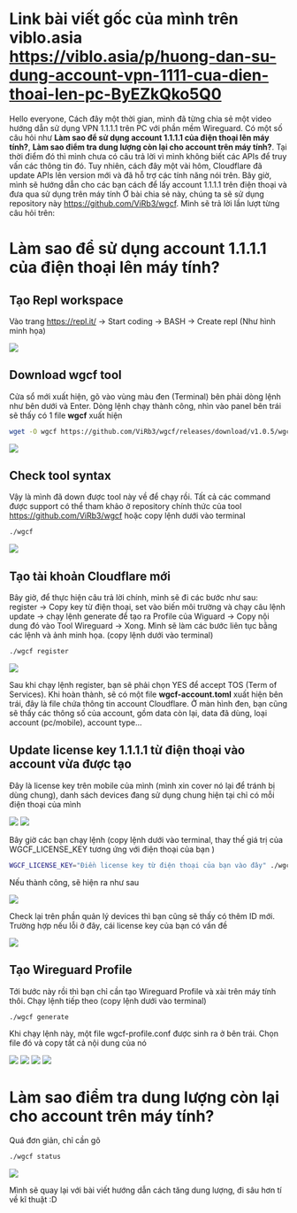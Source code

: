 # Link bài viết gốc của mình trên viblo.asia https://viblo.asia/p/huong-dan-su-dung-account-vpn-1111-cua-dien-thoai-len-pc-ByEZkQko5Q0
Hello everyone,
Cách đây một thời gian, mình đã từng chia sẻ một video hướng dẫn sử dụng VPN 1.1.1.1 trên PC với phần mềm Wireguard. Có một số câu hỏi như **Làm sao để sử dụng account 1.1.1.1 của điện thoại lên máy tính?**, **Làm sao điểm tra dung lượng còn lại cho account trên máy tính?**. Tại thời điểm đó thì mình chưa có câu trả lời vì mình không biết các APIs để truy vấn các thông tin đó. Tuy nhiên, cách đây một vài hôm, Cloudflare đã update APIs lên version mới và đã hỗ trợ các tính năng nói trên. Bây giờ, mình sẽ hướng dẫn cho các bạn cách để lấy account 1.1.1.1 trên điện thoại và đưa qua sử dụng trên máy tính
Ở bài chia sẻ này, chúng ta sẽ sử dụng repository này https://github.com/ViRb3/wgcf. Mình sẽ trả lời lần lượt từng câu hỏi trên:

# Làm sao để sử dụng account 1.1.1.1 của điện thoại lên máy tính?

## Tạo Repl workspace 
Vào trang https://repl.it/ -> Start coding -> BASH -> Create repl (Như hình minh họa)

![](https://images.viblo.asia/2946e5ee-8e39-4435-8aa4-d8c978757f1d.png)

## Download wgcf tool
Cửa sổ mới xuất hiện, gõ vào vùng màu đen (Terminal) bên phải dòng lệnh như bên dưới và Enter. Dòng lệnh chạy thành công, nhìn vào panel bên trái sẽ thấy có 1 file **wgcf** xuất hiện
``` BASH
wget -O wgcf https://github.com/ViRb3/wgcf/releases/download/v1.0.5/wgcf_1.0.5_linux_386; chmod +x wgcf
```

![](https://images.viblo.asia/b6533d57-e994-45c4-8c6a-19781a7ce652.png)

## Check tool syntax
Vậy là mình đã down được tool này về để chạy rồi. Tất cả các command được support có thể tham khảo ở repository chính thức của tool https://github.com/ViRb3/wgcf hoặc copy lệnh dưới vào terminal
``` BASH
./wgcf
```
 
![](https://images.viblo.asia/0aaf17e5-d8d1-42c6-9724-6eb6b4858534.png)

## Tạo tài khoản Cloudflare mới
Bây giờ, để thực hiện câu trả lời chính, mình sẽ đi các bước như sau: register -> Copy key từ điện thoại, set vào biến môi trường và chạy câu lệnh update -> chạy lệnh generate để tạo ra Profile của Wiguard -> Copy nội dung đó vào Tool Wireguard -> Xong. Mình sẽ làm các bước liên tục bằng các lệnh và ảnh minh họa. (copy lệnh dưới vào terminal)
``` BASH
./wgcf register
```
 
![](https://images.viblo.asia/45579127-bb44-4396-b969-ec50dece9ebe.png)

Sau khi chạy lệnh register, bạn sẽ phải chọn YES để accept TOS (Term of Services). Khi hoàn thành, sẽ có một file **wgcf-account.toml** xuất hiện bên trái, đây là file chứa thông tin account Cloudflare. Ở màn hình đen, bạn cũng sẽ thấy các thông số của account, gồm data còn lại, data đã dùng, loại account (pc/mobile), account type...
## Update license key 1.1.1.1 từ điện thoại vào account vừa được tạo
Đây là license key trên mobile của mình (mình xin cover nó lại để tránh bị dùng chung), danh sách devices đang sử dụng chung hiện tại chỉ có mỗi điện thoại của mình

![](https://images.viblo.asia/50df956c-deb7-4930-a71d-df885dd002f5.jpg)
![](https://images.viblo.asia/4184d7a2-ad0b-4bc5-a7dc-c183ca0ea6e2.jpg)

Bây giờ các bạn chạy lệnh (copy lệnh dưới vào terminal, thay thế giá trị của WGCF_LICENSE_KEY tương ứng với điện thoại của bạn )
``` BASH
WGCF_LICENSE_KEY="Điền license key từ điện thoại của bạn vào đây" ./wgcf update
```
Nếu thành công, sẽ hiện ra như sau

![](https://images.viblo.asia/535ae2ba-2c3d-4435-9321-c8e86a30b1de.png)

Check lại trên phần quản lý devices thì bạn cũng sẽ thấy có thêm ID mới. Trường hợp nếu lỗi ở đây, cái license key của bạn có vấn đề

![](https://images.viblo.asia/f54ce0d2-31b6-4b85-acdf-9829c5eae107.jpg)

## Tạo Wireguard Profile
Tới bước này rồi thì bạn chỉ cần tạo Wireguard Profile và xài trên máy tính thôi. Chạy lệnh tiếp theo (copy lệnh dưới vào terminal)

``` BASH
./wgcf generate
```
Khi chạy lệnh này, một file wgcf-profile.conf được sinh ra ở bên trái. Chọn file đó và copy tất cả nội dung của nó

![](https://images.viblo.asia/a09d0472-3b24-4d07-a462-f72d7f4fae1a.png)
![](https://images.viblo.asia/175c910a-d926-4c09-9806-5c3149784fa3.png)
![](https://images.viblo.asia/cb3c3221-2894-4890-bdc8-83c5c8494c0c.png)
![](https://images.viblo.asia/f6ba4b4d-eb24-4989-b0cb-aa83b6e10d88.png)

# Làm sao điểm tra dung lượng còn lại cho account trên máy tính?
Quá đơn giản, chỉ cần gõ 
``` BASH
./wgcf status
```

![](https://images.viblo.asia/1b661938-9050-417c-a0b1-626f97dd1a12.png)

Mình sẽ quay lại với bài viết hướng dẫn cách tăng dung lượng, đi sâu hơn tí về kĩ thuật :D
